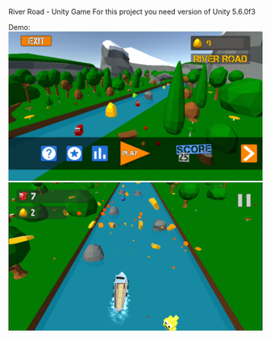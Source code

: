 River Road - Unity Game
For this project you need version of Unity 5.6.0f3

Demo:
![Home Screen](https://github.com/sbinfo/River-Road/blob/master/River%20Road%20Home%20screen.png)
![Gameplay](https://github.com/sbinfo/River-Road/blob/master/River%20Road%20gameplay.png)
